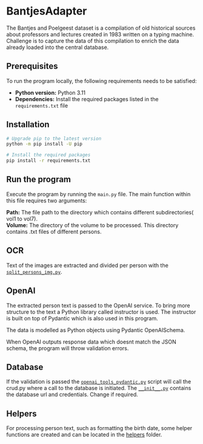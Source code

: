 # BantjesAdapter

The Bantjes and Poelgeest dataset is a compilation of old historical sources about professors and lectures created in 1983 written on a typing machine. 
Challenge is to capture the data of this compilation to enrich the data already loaded into the central database.

## Prerequisites

To run the program locally, the following requirements needs to be satisfied:

- **Python version:** Python 3.11
- **Dependencies:** Install the required packages listed in the `requirements.txt` file

## Installation

```bash
# Upgrade pip to the latest version
python -m pip install -U pip

# Install the required packages
pip install -r requirements.txt
```

## Run the program

Execute the program by running the `main.py` file. The main function within this file requires two arguments:

**Path:** The file path to the directory which contains different subdirectories( vol1 to vol7).\
**Volume:** The directory of the volume to be processed. This directory contains .txt files of different persons.

## OCR

Text of the images are extracted and divided per person with the [`split_persons_img.py`](OCR/split_persons_img.py). 

## OpenAI

The extracted person text is passed to the OpenAI service. 
To bring more structure to the text a Python library called instructor is used.
The instructor is built on top of Pydantic which is also used in this program.

The data is modelled as Python objects using Pydantic OpenAISchema.

When OpenAI outputs response data which doesnt match the JSON schema, the program will throw validation errors.

## Database

If the validation is passed the [`openai_tools_pydantic.py`](AI/openai_tools_pydantic.py) script will call the crud.py 
where a call to the database is initiated.
The [`__init__.py`](database/__init__.py) contains the database url and credentials. Change if required. 

## Helpers

For processing person text, such as formatting the birth date, some helper functions are created and can be located in 
the [helpers](helpers) folder. 